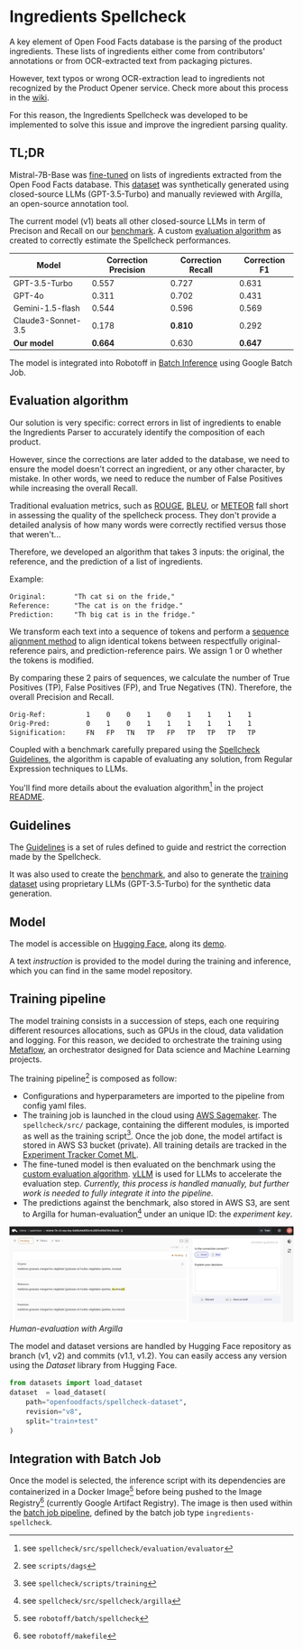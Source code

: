 # Ingredients Spellcheck

A key element of Open Food Facts database is the parsing of the product ingredients. These lists of ingredients either come from contributors' annotations or from OCR-extracted text from packaging pictures.

However, text typos or wrong OCR-extraction lead to ingredients not recognized by the Product Opener service. Check more about this process in the [wiki](https://wiki.openfoodfacts.org/Ingredients_Extraction_and_Analysis).

For this reason, the Ingredients Spellcheck was developed to be implemented to solve this issue and improve the ingredient parsing quality. 

## TL;DR

Mistral-7B-Base was [fine-tuned](#training-pipeline) on lists of ingredients extracted from the Open Food Facts database. This [dataset](https://huggingface.co/datasets/openfoodfacts/spellcheck-dataset) was synthetically generated using closed-source LLMs (GPT-3.5-Turbo) and manually reviewed with Argilla, an open-source annotation tool.

The current model (v1) beats all other closed-source LLMs in term of Precison and Recall on our [benchmark](https://huggingface.co/datasets/openfoodfacts/spellcheck-benchmark). A custom [evaluation algorithm](#evaluation-algorithm) as created to correctly estimate the Spellcheck performances.


| Model | Correction Precision | Correction Recall | Correction F1
|----------|----------|----------|----------|
| GPT-3.5-Turbo | 0.557 | 0.727 | 0.631 |
| GPT-4o | 0.311 | 0.702 | 0.431 |
| Gemini-1.5-flash | 0.544 | 0.596 | 0.569 |
| Claude3-Sonnet-3.5 | 0.178 | **0.810** | 0.292 |
| **Our model** | **0.664** | 0.630 | **0.647** |

The model is integrated into Robotoff in [Batch Inference](batch-job) using Google Batch Job.

## Evaluation algorithm

Our solution is very specific: correct errors in list of ingredients to enable the Ingredients Parser to accurately identify the composition of each product. 

However, since the corrections are later added to the database, we need to ensure the model doesn't correct an ingredient, or any other character, by mistake. In other words, we need to reduce the number of False Positives while increasing the overall Recall.

Traditional evaluation metrics, such as [ROUGE](https://en.wikipedia.org/wiki/ROUGE_(metric)), [BLEU](https://en.wikipedia.org/wiki/BLEU), or [METEOR](https://en.wikipedia.org/wiki/METEOR) fall short in assessing the quality of the spellcheck process. They don't provide a detailed analysis of how many words were correctly rectified versus those that weren't...

Therefore, we developed an algorithm that takes 3 inputs: the original, the reference, and the prediction of a  list of ingredients.

Example:
``` 
Original:       "Th cat si on the fride,"
Reference:      "The cat is on the fridge."
Prediction:     "Th big cat is in the fridge."
```

We transform each text into a sequence of tokens and perform a [sequence alignment method](https://en.wikipedia.org/wiki/Needleman%E2%80%93Wunsch_algorithm) to align identical tokens between respectfully original-reference pairs, and prediction-reference pairs. We assign 1 or 0 whether the tokens is modified.

By comparing these 2 pairs of sequences, we calculate the number of True Positives (TP), False Positives (FP), and True Negatives (TN). Therefore, the overall Precision and Recall.

```
Orig-Ref:          1    0    0    1    0    1    1    1    1
Orig-Pred:         0    1    0    1    1    1    1    1    1
Signification:     FN   FP   TN   TP   FP   TP   TP   TP   TP
```

Coupled with a benchmark carefully prepared using the [Spellcheck Guidelines](#guidelines), the algorithm is capable of evaluating any solution, from Regular Expression techniques to LLMs.

You'll find more details about the evaluation algorithm[^evaluation-algo] in the project [README](https://github.com/openfoodfacts/openfoodfacts-ai/tree/develop/spellcheck).


## Guidelines

The [Guidelines](https://github.com/openfoodfacts/openfoodfacts-ai/tree/develop/spellcheck#-guidelines) is a set of rules defined to guide and restrict the correction made by the Spellcheck.

It was also used to create the [benchmark](https://huggingface.co/datasets/openfoodfacts/spellcheck-benchmark), and also to generate the [training dataset](https://huggingface.co/datasets/openfoodfacts/spellcheck-dataset) using proprietary LLMs (GPT-3.5-Turbo) for the synthetic data generation.

## Model

The model is accessible on [Hugging Face](https://huggingface.co/openfoodfacts/spellcheck-mistral-7b), along its [demo](https://huggingface.co/spaces/jeremyarancio/ingredients-spellcheck).

A text *instruction* is provided to the model during the training and inference, which you can find in the same model repository. 

## Training pipeline

The model training consists in a succession of steps, each one requiring different resources allocations, such as GPUs in the cloud, data validation and logging. For this reason, we decided to orchestrate the training using [Metaflow](https://metaflow.org/), an orchestrator designed for Data science and Machine Learning projects. 

The training pipeline[^dags] is composed as follow:

* Configurations and hyperparameters are imported to the pipeline from config yaml files.
* The training job is launched in the cloud using [AWS Sagemaker](https://aws.amazon.com/sagemaker/). The `spellcheck/src/` package, containing the different modules, is imported as well as the training script[^training-script]. Once the job done, the model artifact is stored in AWS S3 bucket (private). All training details are tracked in the [Experiment Tracker Comet ML](https://www.comet.com/jeremyarancio/spellcheck/view/WzBvzCs36VdE6MIbytKEI2ePH/experiments).
* The fine-tuned model is then evaluated on the benchmark using the [custom evaluation algorithm](#evaluation-algorithm). [vLLM](https://github.com/vllm-project/vllm) is used for LLMs to accelerate the evaluation step. *Currently, this process is handled manually, but further work is needed to fully integrate it into the pipeline.*
* The predictions against the benchmark, also stored in AWS S3, are sent to Argilla for human-evaluation[^argilla-modules] under an unique ID: the *experiment key*. 

![Human-evaluation with Argilla](../assets/argilla.png)
*Human-evaluation with Argilla*

The model and dataset versions are handled by Hugging Face repository as branch (v1, v2) and commits (v1.1, v1.2). You can easily access any version using the *Dataset* library from Hugging Face.

```python
from datasets import load_dataset
dataset  = load_dataset(
    path="openfoodfacts/spellcheck-dataset",
    revision="v8",
    split="train+test"
)
```

## Integration with Batch Job

Once the model is selected, the inference script with its dependencies are containerized in a Docker Image[^spellcheck-inference] before being pushed to the Image Registry[^makefile] (currently Google Artifact Registry). The image is then used within the [batch job pipeline](batch-job), defined by the batch job type `ingredients-spellcheck`.

[^evaluation-algo]: see `spellcheck/src/spellcheck/evaluation/evaluator`
[^dags]: see `scripts/dags`
[^training-script]: see `spellcheck/scripts/training`
[^argilla-modules]: see `spellcheck/src/spellcheck/argilla`
[^spellcheck-inference]: see `robotoff/batch/spellcheck`
[^makefile]: see `robotoff/makefile` 
